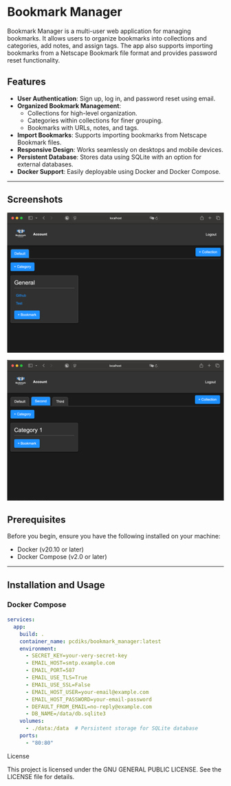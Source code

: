 # Bookmark Manager

Bookmark Manager is a multi-user web application for managing bookmarks. It allows users to organize bookmarks into collections and categories, add notes, and assign tags. The app also supports importing bookmarks from a Netscape Bookmark file format and provides password reset functionality.

## Features

- **User Authentication**: Sign up, log in, and password reset using email.
- **Organized Bookmark Management**:
  - Collections for high-level organization.
  - Categories within collections for finer grouping.
  - Bookmarks with URLs, notes, and tags.
- **Import Bookmarks**: Supports importing bookmarks from Netscape Bookmark files.
- **Responsive Design**: Works seamlessly on desktops and mobile devices.
- **Persistent Database**: Stores data using SQLite with an option for external databases.
- **Docker Support**: Easily deployable using Docker and Docker Compose.

---

## Screenshots

![Alt text](./images/SCR-20241128-ocrv.png)

![Alt text](./images/SCR-20241128-odnf.png)

## Prerequisites

Before you begin, ensure you have the following installed on your machine:

- Docker (v20.10 or later)
- Docker Compose (v2.0 or later)

---

## Installation and Usage

### Docker Compose

```yaml
services:
  app:
    build: .
    container_name: pcdiks/bookmark_manager:latest
    environment:
      - SECRET_KEY=your-very-secret-key
      - EMAIL_HOST=smtp.example.com
      - EMAIL_PORT=587
      - EMAIL_USE_TLS=True
      - EMAIL_USE_SSL=False
      - EMAIL_HOST_USER=your-email@example.com
      - EMAIL_HOST_PASSWORD=your-email-password
      - DEFAULT_FROM_EMAIL=no-reply@example.com
      - DB_NAME=/data/db.sqlite3
    volumes:
      - ./data:/data  # Persistent storage for SQLite database
    ports:
      - "80:80"
```

License

This project is licensed under the GNU GENERAL PUBLIC LICENSE. See the LICENSE file for details.
